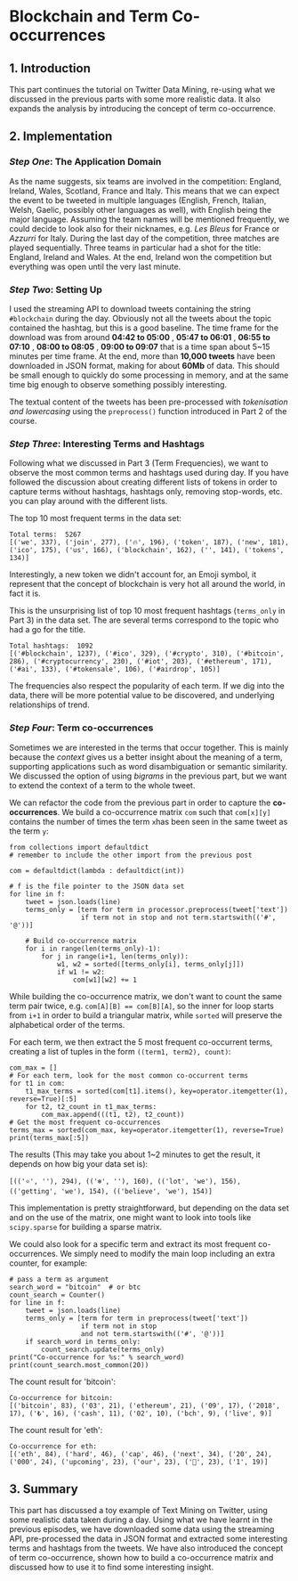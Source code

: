 # Blockchain and Term Co-occurrences

## 1. Introduction

This part continues the tutorial on Twitter Data Mining, re-using what we discussed in the previous parts with some more realistic data. It also expands the analysis by introducing the concept of term co-occurrence.

## 2. Implementation

### *Step One*: The Application Domain

As the name suggests, six teams are involved in the competition: England, Ireland, Wales, Scotland, France and Italy. This means that we can expect the event to be tweeted in multiple languages (English, French, Italian, Welsh, Gaelic, possibly other languages as well), with English being the major language. Assuming the team names will be mentioned frequently, we could decide to look also for their nicknames, e.g. *Les Bleus* for France or *Azzurri* for Italy. During the last day of the competition, three matches are played sequentially. Three teams in particular had a shot for the title: England, Ireland and Wales. At the end, Ireland won the competition but everything was open until the very last minute.

### *Step Two*: Setting Up

I used the streaming API to download tweets containing the string `#blockchain` during the day. Obviously not all the tweets about the topic contained the hashtag, but this is a good baseline. The time frame for the download was from around **04:42 to 05:00** , **05:47 to 06:01** , **06:55 to 07:10** , **08:00 to 08:05** , **09:00 to 09:07** that is a time span about 5~15 minutes per time frame. At the end, more than **10,000 tweets** have been downloaded in JSON format, making for about **60Mb** of data. This should be small enough to quickly do some processing in memory, and at the same time big enough to observe something possibly interesting.

The textual content of the tweets has been pre-processed with *tokenisation and lowercasing* using the `preprocess()` function introduced in Part 2 of the course.

### *Step Three*: Interesting Terms and Hashtags

Following what we discussed in Part 3 (Term Frequencies), we want to observe the most common terms and hashtags used during day. If you have followed the discussion about creating different lists of tokens in order to capture terms without hashtags, hashtags only, removing stop-words, etc. you can play around with the different lists.

The top 10 most frequent terms in the data set:

```
Total terms:  5267
[('we', 337), ('join', 277), ('🔥', 196), ('token', 187), ('new', 181), ('ico', 175), ('us', 166), ('blockchain', 162), ('️', 141), ('tokens', 134)]
```

Interestingly, a new token we didn't account for, an Emoji symbol, it represent that the concept of blockchain is very hot all around the world, in fact it is.

This is the unsurprising list of top 10 most frequent hashtags (`terms_only` in Part 3) in the data set. The are several terms correspond to the topic who had a go for the title. 

```
Total hashtags:  1092
[('#blockchain', 1237), ('#ico', 329), ('#crypto', 310), ('#bitcoin', 286), ('#cryptocurrency', 230), ('#iot', 203), ('#ethereum', 171), ('#ai', 133), ('#tokensale', 106), ('#airdrop', 105)]
```

The frequencies also respect the popularity of each term. If we dig into the data, there will be more potential value to be discovered, and underlying relationships of trend.

### *Step Four*: Term co-occurrences

Sometimes we are interested in the terms that occur together. This is mainly because the *context* gives us a better insight about the meaning of a term, supporting applications such as word disambiguation or semantic similarity. We discussed the option of using *bigrams* in the previous part, but we want to extend the context of a term to the whole tweet.

We can refactor the code from the previous part in order to capture the **co-occurrences**. We build a co-occurrence matrix `com` such that `com[x][y]` contains the number of times the term `x`has been seen in the same tweet as the term `y`:

```
from collections import defaultdict
# remember to include the other import from the previous post
 
com = defaultdict(lambda : defaultdict(int))
 
# f is the file pointer to the JSON data set
for line in f: 
    tweet = json.loads(line)
    terms_only = [term for term in processor.preprocess(tweet['text']) 
                  if term not in stop and not term.startswith(('#', '@'))]
 
    # Build co-occurrence matrix
    for i in range(len(terms_only)-1):            
        for j in range(i+1, len(terms_only)):
            w1, w2 = sorted([terms_only[i], terms_only[j]])                
            if w1 != w2:
                com[w1][w2] += 1
```

While building the co-occurrence matrix, we don't want to count the same term pair twice, e.g. `com[A][B] == com[B][A]`, so the inner for loop starts from `i+1` in order to build a triangular matrix, while `sorted` will preserve the alphabetical order of the terms.

For each term, we then extract the 5 most frequent co-occurrent terms, creating a list of tuples in the form `((term1, term2), count)`:

```
com_max = []
# For each term, look for the most common co-occurrent terms
for t1 in com:
    t1_max_terms = sorted(com[t1].items(), key=operator.itemgetter(1), reverse=True)[:5]
    for t2, t2_count in t1_max_terms:
        com_max.append(((t1, t2), t2_count))
# Get the most frequent co-occurrences
terms_max = sorted(com_max, key=operator.itemgetter(1), reverse=True)
print(terms_max[:5])
```

The results (This may take you about 1~2 minutes to get the result, it depends on how big your data set is):

```
[(('⭐', '️'), 294), (('❄', '️'), 160), (('lot', 'we'), 156), (('getting', 'we'), 154), (('believe', 'we'), 154)]
```

This implementation is pretty straightforward, but depending on the data set and on the use of the matrix, one might want to look into tools like `scipy.sparse` for building a sparse matrix.

We could also look for a specific term and extract its most frequent co-occurrences. We simply need to modify the main loop including an extra counter, for example:

```
# pass a term as argument
search_word = "bitcoin"  # or btc
count_search = Counter()
for line in f:
    tweet = json.loads(line)
    terms_only = [term for term in preprocess(tweet['text']) 
                  if term not in stop 
                  and not term.startswith(('#', '@'))]
    if search_word in terms_only:
        count_search.update(terms_only)
print("Co-occurrence for %s:" % search_word)
print(count_search.most_common(20))
```

The count result for 'bitcoin':

```
Co-occurrence for bitcoin:
[('bitcoin', 83), ('03', 21), ('ethereum', 21), ('09', 17), ('2018', 17), ('₺', 16), ('cash', 11), ('02', 10), ('bch', 9), ('live', 9)]
```

The count result for 'eth':

```
Co-occurrence for eth:
[('eth', 84), ('hard', 46), ('cap', 46), ('next', 34), ('20', 24), ('000', 24), ('upcoming', 23), ('our', 23), ('🙂', 23), ('1', 19)]
```

## 3. Summary

This part has discussed a toy example of Text Mining on Twitter, using some realistic data taken during a day. Using what we have learnt in the previous episodes, we have downloaded some data using the streaming API, pre-processed the data in JSON format and extracted some interesting terms and hashtags from the tweets. We have also introduced the concept of term co-occurrence, shown how to build a co-occurrence matrix and discussed how to use it to find some interesting insight.